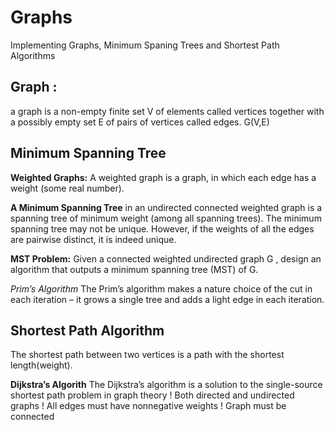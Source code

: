 # Graphs
Implementing Graphs, Minimum Spaning Trees and Shortest Path Algorithms

## Graph :
a graph is a non-empty finite set V of elements called vertices together with a possibly empty set E of pairs of vertices called edges. G(V,E)


##  Minimum Spanning Tree
**Weighted Graphs:** A weighted graph is a graph, in which each edge has a weight (some real number).

**A Minimum Spanning Tree** in an undirected connected weighted graph is a spanning tree of minimum weight (among all spanning trees).
The minimum spanning tree may not be unique. However, if the weights of all the edges are pairwise distinct, it is indeed unique.

**MST Problem:** Given a connected weighted undirected graph G , design an algorithm that outputs a minimum spanning tree (MST) of G.


*Prim’s Algorithm*
The Prim’s algorithm makes a nature choice of the cut in each iteration – it
grows a single tree and adds a light edge in each iteration.


## Shortest Path Algorithm
The shortest path between two vertices is a path with the shortest length(weight).

**Dijkstra’s Algorith**
The Dijkstra’s algorithm is a solution to the single-source shortest path problem in graph theory !
Both directed and undirected graphs !
All edges must have nonnegative weights !
Graph must be connected
